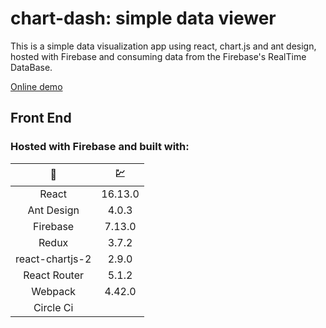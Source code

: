 # chart-dash: simple data viewer

This is a simple data visualization app using react, chart.js and ant design, hosted with Firebase and consuming data from the Firebase's RealTime DataBase.

[Online demo](https://chart-dash.web.app/)


## Front End

### Hosted with Firebase and built with:

|     🧰     |    💹      |
| :---:      |     :---:   |
| React | 16.13.0 |
| Ant Design | 4.0.3  |
| Firebase | 7.13.0 |
| Redux | 3.7.2 |
| react-chartjs-2 | 2.9.0 |
| React Router | 5.1.2 |
| Webpack | 4.42.0 |
| Circle Ci |  |

